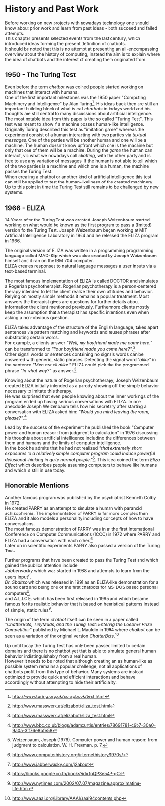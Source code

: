 History and Past Work
=====================

Before working on new projects with nowadays technology one should know about prior work and learn from past ideas - both succeed and failed attempts.
<br>
This chapter presents selected events from the last century, which introduced ideas forming the present definition of chatbots.
<br>
It should be noted that this is no attempt at presenting an all-encompassing overview about the history of computing, instead the aim is to explain where the idea of chatbots and the interest of creating them originated from.


## 1950 - The Turing Test

Even before the term *chatbot* was coined people started working on machines that interact with humans.
<br>
One of the first important milestones was the 1950 paper "Computing Machinery and Intelligence" by Alan Turing[^1].
His ideas back then are still an important building block of what is call *chatbots* in todays world and his thoughts are still central to many discussions about artificial intelligence.
<br>
The most notable idea from this paper is the so called "Turing Test".
This test was meant to show if a machine posses human-like intelligence.
<br>
Originally Turing described this test as "imitation game" whereas the experiment consist of a human interacting with two parties via *textual messages*.
One of the parties will be another human and one will be a machine.
The human doesn't know upfront which one is the machine but only that one of them will be a machine.
During the *game* the human can interact, via what we nowadays call *chatting*, with the other party and is free to use any variation of messages.
If the human is not able to tell which of the two parties is a machine and which one is a human, the machine passes the Turing Test.
<br>
When creating a chatbot or another kind of artificial intelligence this test can still be applied to test the human-likeliness of the created machinery.
Up to this point in time the Turing Test still remains to be challenged by new systems.


## 1966 - ELIZA

14 Years after the Turing Test was created Joseph Weizenbaum started working on what would be known as the first program to pass a (limited) version fo the Turing Test.
Joseph Weizenbaum began working at MIT Artificial Intelligence Laboratory in 1964 and he released the ELIZA program in 1966.

The original version of ELIZA was written in a programming programming language called MAD-Slip which was also created by Joseph Weizenbaum himself and it ran on the IBM 704 computer.
<br>
ELIZA creates responses to natural language messages a user inputs via a text-based terminal.

The most famous implementation of ELIZA is called DOCTOR and simulates a Rogerian psychotherapist.
Rogerian psychotherapy is a person-centered therapy intended to let the client realize their own attitudes and behavior.
Relying on mostly simple methods it remains a popular treatment.
Most answers the therapist gives are questions for further details about information the client mentioned previously.
Furthermore clients mostly keep the assumption that a therapist has specific intentions even when asking a non-obvious question.

ELIZA takes advantage of the structure of the English language, takes apart sentences via pattern matching and keywords and reuses phrases after substituting certain words.
<br>
For example, a clients answer *"Well, my boyfriend made me come here."* can be transformed to *"Your boyfriend made you come here?"*.[^2]
<br>
Other signal words or sentences containing no signals words can be answered with generic, static phrases.
Detecting the signal word *"alike"* in the sentence *"Men are all alike."* ELIZA could pick the the programmed phrase *"In what way?"* as answer.[^2]

Knowing about the nature of Rogerian psychotherapy, Joseph Weizenbaum created ELIZA initially intended as a parody showing off the simple behavior necessary to imitate this therapy.
<br>
He was surprised that even people knowing about the inner workings of the program ended up having serious conversations with ELIZA.
In one anecdode Joseph Weizenbaum tells how his secretary after starting a conversation with ELIZA asked him: *"Would you mind leaving the room, please?"*.[^3]

Lead by the success of the experiment he published the book "Computer power and human reason: from judgment to calculation" in 1976 discussing his thoughts about artificial intelligence including the differences between them and humans and the limits of computer intelligence.
<br>
In the book he admits that he had not realized *"that extremely short exposures to a relatively simple computer program could induce powerful delusional thinking in quite normal people."*[^4]. This idea coined the term *Eliza Effect* which describes people assuming computers to behave like humans and which is still in use today.


##	Honorable Mentions

Another famous program was published by the psychiatrist Kenneth Colby in 1972.
<br>
He created PARRY as an attempt to simulate a human with paranoid schizophrenia.
The implementation of PARRY is far more complex than ELIZA and it also models a personality including concepts of how to have conversations.
<br>
The most famous demonstration of PARRY was in at the first International Conference on Computer Communications (ICCC) in 1972 where PARRY and ELIZA had a conversation with each other.[^5]
<br>
Later on in scientific experiments PARRY also passed a version of the Turing Test.

Further programs that have been created to pass the Turing Test and which gained the publics attention include
<br>
*Jabberwacky* which was started in 1988 and attempts to learn from the users input[^6],
<br>
*Dr. Sbaitso* which was released in 1991 as an ELIZA-like demonstration for a sound card and being one of the first chatbots for MS-DOS based personal computers[^7],
<br>
and A.L.I.C.E. which has been first released in 1995 and which became famous for its realistic behavior that is based on heuristical patterns instead of simple, static rules[^8].

The origin of the term *chatbot* itself can be seen in a paper called *"ChatterBots, TinyMuds, and the Turing Test: Entering the Loebner Prize Competition"* published by Michael L. Mauldin in 1994 where *chatbot* can be seen as a variation of the original version *ChatterBots*.[^9]

Up until today the Turing Test has only been passed limited to certain domains and there is no chatbot yet that is able to simulate general human behavior indistinguishably from a real human.
<br>
However it needs to be noted that although creating an as human-like as possible system remains a popular challenge,
not all applications of chatbots profit from this type of behavior.
Many systems are instead optimized to provide quick and efficient interactions and behave accordingly without attempting to hide their artificiality.



[^1]: http://www.turing.org.uk/scrapbook/test.html
[^2]: http://www.masswerk.at/elizabot/eliza_test.html
[^3]: http://www.bbc.co.uk/blogs/adamcurtis/entries/78691781-c9b7-30a0-9a0a-3ff76e8bfe58
[^4]: Weizenbaum, Joseph (1976). Computer power and human reason: from judgment to calculation. W. H. Freeman. p. 7.
[^5]: http://www.computerhistory.org/internethistory/1970s/
[^6]: http://www.jabberwacky.com/j2about
[^7]: https://books.google.co.th/books?id=fpQP3e54P-gC
[^8]: http://www.nytimes.com/2002/07/07/magazine/approximating-life.html
[^9]: http://www.aaai.org/Library/AAAI/aaai94contents.php
